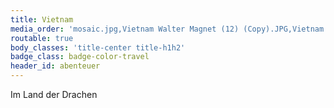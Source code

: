 ```yaml
---
title: Vietnam
media_order: 'mosaic.jpg,Vietnam Walter Magnet (12) (Copy).JPG,Vietnam Walter Magnet (13) (Copy).JPG,Vietnam Walter Magnet (16) (Copy).JPG,Vietnam Walter Magnet (23) (Copy).JPG,Vietnam Walter Magnet (15) (Copy).JPG,Vietnam Walter Magnet (10) (Copy).JPG,Vietnam Walter Magnet (11) (Copy).JPG,Vietnam Walter Magnet (14) (Copy).JPG,Vietnam Walter Magnet (18) (Copy).JPG,Vietnam Walter Magnet (19) (Copy).JPG,Vietnam Walter Magnet (20) (Copy).JPG,Vietnam Walter Magnet (21) (Copy).JPG,Vietnam Walter Magnet (22) (Copy).JPG,Vietnam Walter Magnet (24) (Copy).JPG,Vietnam Walter Magnet (25) (Copy).JPG,Vietnam Walter Magnet (26) (Copy).JPG,Vietnam Walter Magnet (27) (Copy).JPG,Vietnam Walter Magnet (28) (Copy).JPG,Vietnam Walter Magnet (29) (Copy).JPG,Vietnam Walter Magnet (30) (Copy).JPG,Vietnam Walter Magnet (31) (Copy).JPG,Vietnam Walter Magnet (32) (Copy).JPG,Vietnam Walter Magnet (33) (Copy).JPG,Vietnam Walter Magnet (34) (Copy).JPG,Vietnam Walter Magnet (35) (Copy).JPG,Vietnam Walter Magnet (36) (Copy).JPG,Vietnam Walter Magnet (37) (Copy).JPG,Vietnam Walter Magnet (38) (Copy).JPG,Vietnam Walter Magnet (39) (Copy).JPG,Vietnam Walter Magnet (40) (Copy).JPG,Vietnam Walter Magnet (41) (Copy).JPG,Vietnam Walter Magnet (42) (Copy).JPG,Vietnam Walter Magnet (43) (Copy).JPG,Vietnam Walter Magnet (44) (Copy).JPG,Vietnam Walter Magnet (45) (Copy).JPG,Vietnam Walter Magnet (47) (Copy).JPG,Vietnam Walter Magnet (48) (Copy).JPG,Vietnam Walter Magnet (49) (Copy).jpg,Vietnam Walter Magnet (50) (Copy).jpg,Vietnam Walter Magnet (51) (Copy).jpg,Vietnam Walter Magnet (1) (Copy).JPG,Vietnam Walter Magnet (2) (Copy).JPG,Vietnam Walter Magnet (3) (Copy).JPG,Vietnam Walter Magnet (4) (Copy).JPG,Vietnam Walter Magnet (5) (Copy).JPG,Vietnam Walter Magnet (6) (Copy).JPG,Vietnam Walter Magnet (7) (Copy).JPG,Vietnam Walter Magnet (8) (Copy).JPG,Vietnam Walter Magnet (9) (Copy).JPG'
routable: true
body_classes: 'title-center title-h1h2'
badge_class: badge-color-travel
header_id: abenteuer
---
```


Im Land der Drachen
